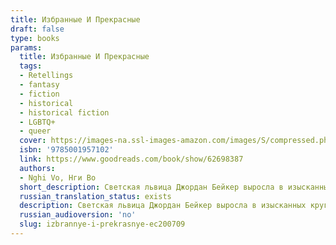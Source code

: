 ```yaml
---
title: Избранные И Прекрасные
draft: false
type: books
params:
  title: Избранные И Прекрасные
  tags:
  - Retellings
  - fantasy
  - fiction
  - historical
  - historical fiction
  - LGBTQ+
  - queer
  cover: https://images-na.ssl-images-amazon.com/images/S/compressed.photo.goodreads.com/books/1663968492i/62698387.jpg
  isbn: '9785001957102'
  link: https://www.goodreads.com/book/show/62698387
  authors:
  - Nghi Vo, Нги Во
  short_description: Светская львица Джордан Бейкер выросла в изысканных кругах американского общества 1920-х годов - у нее есть деньги, популярность среди спортсменов-гольфистов и приглашения на большинство самых...
  russian_translation_status: exists
  description: Светская львица Джордан Бейкер выросла в изысканных кругах американского общества 1920-х годов - у нее есть деньги, популярность среди спортсменов-гольфистов и приглашения на большинство самых эксклюзивных вечеринок Века джаза.А еще она азиатка, приемная дочь богатых американцев, к которой относятся скорее как к экзотической достопримечательности, в то время как самые важные двери остаются для нее закрытыми.Но мир полон чудес, и Джордан обязательно окажется там, куда зовет ее сердце… Ей просто нужно кое-чему научиться.
  russian_audioversion: 'no'
  slug: izbrannye-i-prekrasnye-ec200709
---
```


